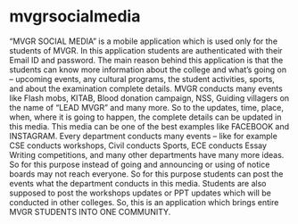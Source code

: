 # mvgrsocialmedia



“MVGR SOCIAL MEDIA” is a mobile application which is used only for the students of MVGR. In this application students are authenticated with their Email ID and password. The main reason behind this application is that the students can know more information about the college and what’s going on – upcoming events, any cultural programs, the student activities, sports, and about the examination complete details. MVGR conducts many events like Flash mobs, KITAB, Blood donation campaign, NSS, Guiding villagers on the name of “LEAD MVGR” and many more. So to the updates, time, place, when, where it is going to happen, the complete details can be updated in this media. This media can be one of the best examples like FACEBOOK and INSTAGRAM. Every department conducts many events – like for example CSE conducts workshops, Civil conducts Sports, ECE conducts Essay Writing competitions, and many other departments have many more ideas. So for this purpose instead of going and announcing or using of notice boards may not reach everyone. So for this purpose students can post the events what the department conducts in this media. Students are also supposed to post the workshops updates or PPT updates which will be conducted in other colleges. So, this is an application which brings entire MVGR STUDENTS INTO ONE COMMUNITY.
